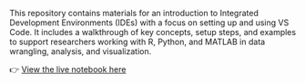 This repository contains materials for an introduction to Integrated Development Environments (IDEs) with a focus on setting up and using VS Code. 
It includes a walkthrough of key concepts, setup steps, and examples to support researchers working with R, Python, and MATLAB in data wrangling, analysis, and visualization.  



👉 [View the live notebook here](https://amandagahlot.github.io/Pod5_Week1_VSCode/)
